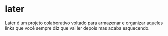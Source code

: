 # later
Later é um projeto colaborativo voltado para armazenar e organizar aqueles links que você sempre diz que vai ler depois mas acaba esquecendo. 
